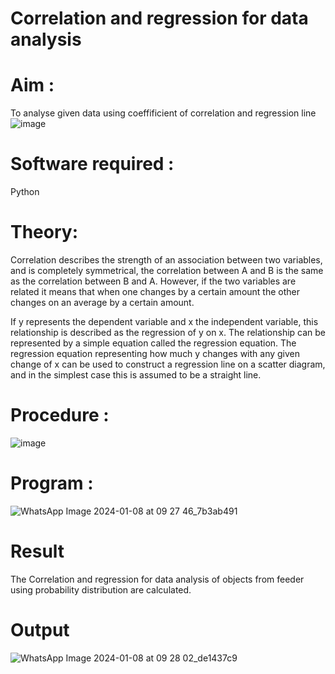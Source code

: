 # Correlation and regression for data analysis
# Aim : 

To analyse given data using coeffificient of correlation and regression line
![image](https://user-images.githubusercontent.com/104613195/168224136-d6b64e64-7d3d-4775-9337-c8f96fe41f2d.png)


# Software required :  

Python

# Theory:

Correlation describes the strength of an association between two variables, and is completely symmetrical, the correlation between A and B is the same as the correlation between B and A. However, if the two variables are related it means that when one changes by a certain amount the other changes on an average by a certain amount.  

If y represents the dependent variable and x the independent variable, this relationship is described as the regression of y on x. The relationship can be represented by a simple equation called the regression equation. The regression equation representing how much y changes with any given change of x can be used to construct a regression line on a scatter diagram, and in the simplest case this is assumed to be a straight line.

# Procedure :

![image](https://user-images.githubusercontent.com/104613195/168225866-ac8f6610-bdc3-4ac2-a24e-2b24ba08e189.png)

# Program :
![WhatsApp Image 2024-01-08 at 09 27 46_7b3ab491](https://github.com/subha2406/Correlation_Regression/assets/155226504/9a58c4b8-3997-4890-b3bd-43aa28118b2c)

# Result
The Correlation and regression for data analysis of objects from feeder using probability distribution are calculated.

# Output 
![WhatsApp Image 2024-01-08 at 09 28 02_de1437c9](https://github.com/subha2406/Correlation_Regression/assets/155226504/1198f2e9-305c-41d2-8ad7-303a78a2a7f9)
